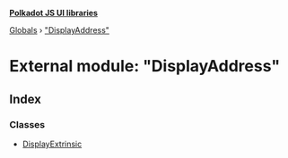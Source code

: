 **[Polkadot JS UI libraries](../README.md)**

[Globals](../globals.md) › [&quot;DisplayAddress&quot;](_displayaddress_.md)

# External module: "DisplayAddress"

## Index

### Classes

* [DisplayExtrinsic](../classes/_displayaddress_.displayextrinsic.md)